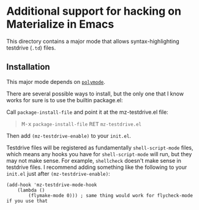 Additional support for hacking on Materialize in Emacs
======================================================

This directory contains a major mode that allows syntax-highlighting testdrive (`.td`)
files.

## Installation

This major mode depends on [`polymode`](https://github.com/polymode/polymode).

There are several possible ways to install, but the only one that I know works for sure
is to use the builtin package.el:

Call `package-install-file` and point it at the mz-testdrive.el file:

> <kbd>M-x</kbd> `package-install-file` <kbd>RET</kbd> `mz-testdrive.el`

Then add `(mz-testdrive-enable)` to your `init.el`.

Testdrive files will be registered as fundamentally `shell-script-mode` files, which
means any hooks you have for `shell-script-mode` will run, but they may not make sense.
For example, `shellcheck` doesn't make sense in testdrive files. I recommend adding
something like the following to your `init.el` just after `(mz-testdrive-enable)`:

```elisp
(add-hook 'mz-testdrive-mode-hook
    (lambda ()
        (flymake-mode 0))) ; same thing would work for flycheck-mode if you use that
```
